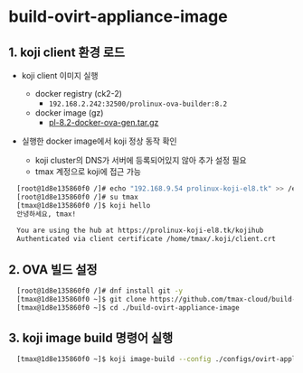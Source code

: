 # build-ovirt-appliance-image

## 1. koji client 환경 로드
* koji client 이미지 실행
  * docker registry (ck2-2)
    * `192.168.2.242:32500/prolinux-ova-builder:8.2`
  * docker image (gz)
    * [pl-8.2-docker-ova-gen.tar.gz](http://192.168.2.136/prolinux/8.2/images/pl-8.2-docker-ova-gen.tar.gz)

* 실행한 docker image에서 koji 정상 동작 확인
  * koji cluster의 DNS가 서버에 등록되어있지 않아 추가 설정 필요
  * tmax 계정으로 koji에 접근 가능
```bash
  [root@1d8e135860f0 /]# echo "192.168.9.54 prolinux-koji-el8.tk" >> /etc/hosts
  [root@1d8e135860f0 /]# su tmax
  [tmax@1d8e135860f0 /]$ koji hello
  안녕하세요, tmax!
  
  You are using the hub at https://prolinux-koji-el8.tk/kojihub
  Authenticated via client certificate /home/tmax/.koji/client.crt
```
## 2. OVA 빌드 설정
```bash
  [root@1d8e135860f0 /]# dnf install git -y
  [tmax@1d8e135860f0 ~]$ git clone https://github.com/tmax-cloud/build-ovirt-appliance-image.git
  [tmax@1d8e135860f0 ~]$ cd ./build-ovirt-appliance-image
```

## 3. koji image build 명령어 실행
```bash
  [tmax@1d8e135860f0 ~]$ koji image-build --config ./configs/ovirt-appliance-koji.cfg --scratch
```




